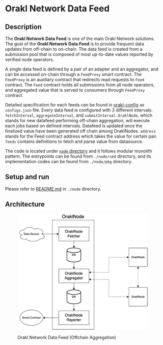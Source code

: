 # Orakl Network Data Feed

## Description

The **Orakl Network Data Feed** is one of the main Orakl Network solutions. The goal of the **Orakl Network Data Feed** is to provide frequent data updates from off-chain to on-chain. The data feed is created from a submission pool that is composed of most up-to-date values reported by verified node operators.

A single data feed is defined by a pair of an adapter and an aggregator, and can be accessed on-chain through a `FeedProxy` smart contract. The `FeedProxy` is an auxiliary contract that redirects read requests to `Feed` contract. The `Feed` contract holds all submissions from all node operators, and aggregated value that is served to consumers through `FeedProxy` contract.

Detailed specification for each feeds can be found in [orakl-config](https://github.com/Bisonai/orakl-config) as `configs.json` file. Every data feed is configured with 3 different intervals. `fetchInterval`, `aggregateInterval`, and `submitInterval`. `OraklNode`, which stands for new datafeed performing off-chain aggregation, will execute each jobs based on defined intervals. Datafeed is updated once the finalized value have been generated off chain among OraklNodes. `address` stands for the Feed contract address which takes the value for certain pair. `feeds` contains definitions to fetch and parse value from datasource.

The code is located under [`node` directory](https://github.com/Bisonai/orakl/tree/master/node) and it follows modular monolith pattern. The entrypoints can be found from `./node/cmd` directory, and its implementation codes can be found from `./node/pkg` directory.

## Setup and run

Please refer to [README.md](https://github.com/Bisonai/orakl/blob/master/node/README.md) in `./node` directory.

## Architecture

<figure><img src="../.gitbook/assets/orakl-network-node.png" alt=""><figcaption><p>Orakl Network Data Feed (Offchain Aggregation)</p></figcaption></figure>
